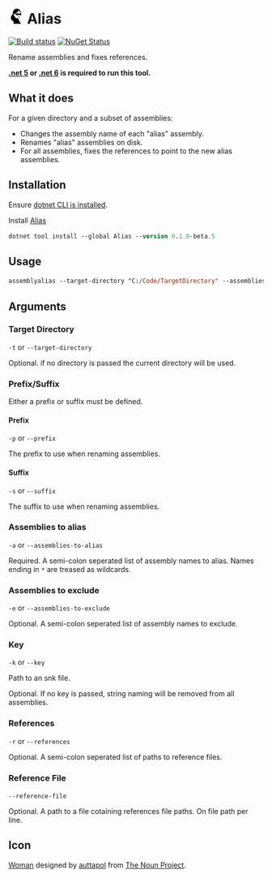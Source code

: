 # <img src='/src/icon.png' height='30px'> Alias

[![Build status](https://ci.appveyor.com/api/projects/status/9es21v2yrcugyyxk/branch/master?svg=true)](https://ci.appveyor.com/project/SimonCropp/Alias)
[![NuGet Status](https://img.shields.io/nuget/v/Alias.svg)](https://www.nuget.org/packages/Alias/)

Rename assemblies and fixes references.

**[.net 5](https://dotnet.microsoft.com/download/dotnet/5.0) or [.net 6](https://dotnet.microsoft.com/download/dotnet/6.0) is required to run this tool.**


## What it does

For a given directory and a subset of assemblies:

 * Changes the assembly name of each "alias" assembly.
 * Renames "alias" assemblies on disk.
 * For all assemblies, fixes the references to point to the new alias assemblies.


## Installation

Ensure [dotnet CLI is installed](https://docs.microsoft.com/en-us/dotnet/core/tools/).

Install [Alias](https://nuget.org/packages/Alias/)

```ps
dotnet tool install --global Alias --version 0.1.0-beta.5
```


## Usage

```ps
assemblyalias --target-directory "C:/Code/TargetDirectory" --assemblies-to-alias "Microsoft*;System*;EmptyFiles"
```


## Arguments


### Target Directory

`-t` or `--target-directory`

Optional. if no directory is passed the current directory will be used.


### Prefix/Suffix

Either a prefix or suffix must be defined.


#### Prefix

`-p` or `--prefix`

The prefix to use when renaming assemblies.


#### Suffix

`-s` or `--suffix`

The suffix to use when renaming assemblies.


### Assemblies to alias

`-a` or `--assemblies-to-alias`

Required. A semi-colon seperated list of assembly names to alias. Names ending in `*` are treased as wildcards.


### Assemblies to exclude

`-e` or `--assemblies-to-exclude`

Optional. A semi-colon seperated list of assembly names to exclude.


### Key

`-k` or `--key`

Path to an snk file. 

Optional. If no key is passed, string naming will be removed from all assemblies.


### References

`-r` or `--references`

Optional. A semi-colon seperated list of paths to reference files.


### Reference File

`--reference-file`

Optional. A path to a file cotaining references file paths. On file path per line.



## Icon

[Woman](https://thenounproject.com/term/woman/3424720/) designed by [auttapol](https://thenounproject.com/monsterku69) from [The Noun Project](https://thenounproject.com).
